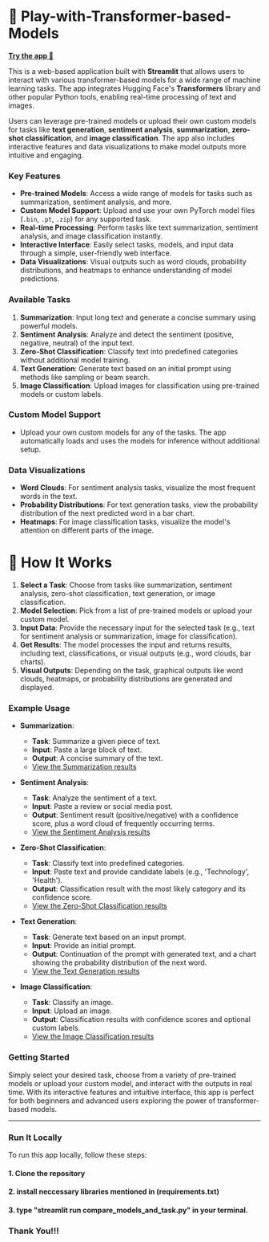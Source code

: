 # 🎈 Play-with-Transformer-based-Models

**[Try the app 👀](https://play-with-transformer-based-models.streamlit.app/)**

This is a web-based application built with **Streamlit** that allows users to interact with various transformer-based models for a wide range of machine learning tasks. The app integrates Hugging Face's **Transformers** library and other popular Python tools, enabling real-time processing of text and images. 

Users can leverage pre-trained models or upload their own custom models for tasks like **text generation**, **sentiment analysis**, **summarization**, **zero-shot classification**, and **image classification**. The app also includes interactive features and data visualizations to make model outputs more intuitive and engaging.

### **Key Features**
- **Pre-trained Models**: Access a wide range of models for tasks such as summarization, sentiment analysis, and more.
- **Custom Model Support**: Upload and use your own PyTorch model files (`.bin`, `.pt`, `.zip`) for any supported task.
- **Real-time Processing**: Perform tasks like text summarization, sentiment analysis, and image classification instantly.
- **Interactive Interface**: Easily select tasks, models, and input data through a simple, user-friendly web interface.
- **Data Visualizations**: Visual outputs such as word clouds, probability distributions, and heatmaps to enhance understanding of model predictions.

### **Available Tasks**
1. **Summarization**: Input long text and generate a concise summary using powerful models.
2. **Sentiment Analysis**: Analyze and detect the sentiment (positive, negative, neutral) of the input text.
3. **Zero-Shot Classification**: Classify text into predefined categories without additional model training.
4. **Text Generation**: Generate text based on an initial prompt using methods like sampling or beam search.
5. **Image Classification**: Upload images for classification using pre-trained models or custom labels.

### **Custom Model Support**
- Upload your own custom models for any of the tasks. The app automatically loads and uses the models for inference without additional setup.

### **Data Visualizations**
- **Word Clouds**: For sentiment analysis tasks, visualize the most frequent words in the text.
- **Probability Distributions**: For text generation tasks, view the probability distribution of the next predicted word in a bar chart.
- **Heatmaps**: For image classification tasks, visualize the model's attention on different parts of the image.

# 📌 How It Works

1. **Select a Task**: Choose from tasks like summarization, sentiment analysis, zero-shot classification, text generation, or image classification.
2. **Model Selection**: Pick from a list of pre-trained models or upload your custom model.
3. **Input Data**: Provide the necessary input for the selected task (e.g., text for sentiment analysis or summarization, image for classification).
4. **Get Results**: The model processes the input and returns results, including text, classifications, or visual outputs (e.g., word clouds, bar charts).
5. **Visual Outputs**: Depending on the task, graphical outputs like word clouds, heatmaps, or probability distributions are generated and displayed.

### **Example Usage**

- **Summarization**:
  - **Task**: Summarize a given piece of text.
  - **Input**: Paste a large block of text.
  - **Output**: A concise summary of the text.
  - [View the Summarization results](results/summarization_results.pdf)
  
- **Sentiment Analysis**:
  - **Task**: Analyze the sentiment of a text.
  - **Input**: Paste a review or social media post.
  - **Output**: Sentiment result (positive/negative) with a confidence score, plus a word cloud of frequently occurring terms.
  - [View the Sentiment Analysis results](results/sentiment-analysis_results.pdf)
   
- **Zero-Shot Classification**:
  - **Task**: Classify text into predefined categories.
  - **Input**: Paste text and provide candidate labels (e.g., 'Technology', 'Health').
  - **Output**: Classification result with the most likely category and its confidence score.
  - [View the Zero-Shot Classification results](results/zero-shot-classification_results.pdf)
   
- **Text Generation**:
  - **Task**: Generate text based on an input prompt.
  - **Input**: Provide an initial prompt.
  - **Output**: Continuation of the prompt with generated text, and a chart showing the probability distribution of the next word.
  - [View the Text Generation results](results/text-generation_results.pdf)
    
- **Image Classification**:
  - **Task**: Classify an image.
  - **Input**: Upload an image.
  - **Output**: Classification results with confidence scores and optional custom labels.
  - [View the Image Classification results](results/image-classification_results.pdf)
    
### **Getting Started**
Simply select your desired task, choose from a variety of pre-trained models or upload your custom model, and interact with the outputs in real time. With its interactive features and intuitive interface, this app is perfect for both beginners and advanced users exploring the power of transformer-based models.

---

### **Run It Locally**

To run this app locally, follow these steps:

#### 1. Clone the repository
#### 2. install neccessary libraries mentioned in (requirements.txt)
#### 3. type "streamlit run compare_models_and_task.py" in your terminal.

### **Thank You!!!**


